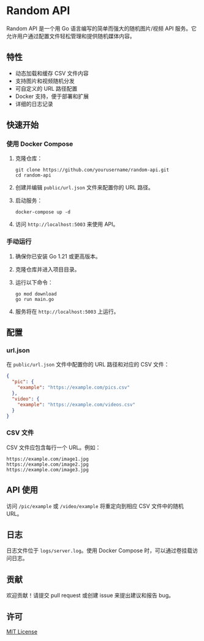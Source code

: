 # Random API

Random API 是一个用 Go 语言编写的简单而强大的随机图片/视频 API 服务。它允许用户通过配置文件轻松管理和提供随机媒体内容。

## 特性

- 动态加载和缓存 CSV 文件内容
- 支持图片和视频随机分发
- 可自定义的 URL 路径配置
- Docker 支持，便于部署和扩展
- 详细的日志记录

## 快速开始

### 使用 Docker Compose

1. 克隆仓库：
   ```
   git clone https://github.com/yourusername/random-api.git
   cd random-api
   ```

2. 创建并编辑 `public/url.json` 文件来配置你的 URL 路径。

3. 启动服务：
   ```
   docker-compose up -d
   ```

4. 访问 `http://localhost:5003` 来使用 API。

### 手动运行

1. 确保你已安装 Go 1.21 或更高版本。

2. 克隆仓库并进入项目目录。

3. 运行以下命令：
   ```
   go mod download
   go run main.go
   ```

4. 服务将在 `http://localhost:5003` 上运行。

## 配置

### url.json

在 `public/url.json` 文件中配置你的 URL 路径和对应的 CSV 文件：

```json
{
  "pic": {
    "example": "https://example.com/pics.csv"
  },
  "video": {
    "example": "https://example.com/videos.csv"
  }
}
```

### CSV 文件

CSV 文件应包含每行一个 URL。例如：

```
https://example.com/image1.jpg
https://example.com/image2.jpg
https://example.com/image3.jpg
```

## API 使用

访问 `/pic/example` 或 `/video/example` 将重定向到相应 CSV 文件中的随机 URL。

## 日志

日志文件位于 `logs/server.log`。使用 Docker Compose 时，可以通过卷挂载访问日志。

## 贡献

欢迎贡献！请提交 pull request 或创建 issue 来提出建议和报告 bug。

## 许可

[MIT License](LICENSE)